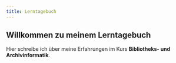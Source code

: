 ```yaml
---
title: Lerntagebuch
---
```


## Willkommen zu meinem Lerntagebuch

Hier schreibe ich über meine Erfahrungen im Kurs **Bibliotheks- und Archivinformatik**.
